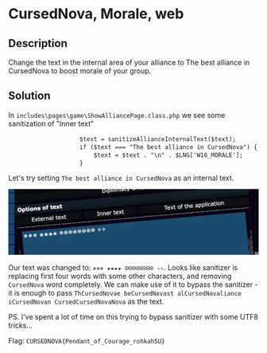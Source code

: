 # CursedNova, Morale, web 

## Description
Change the text in the internal area of your alliance to The best alliance in CursedNova to boost morale of your group.

## Solution

In `includes\pages\game\ShowAlliancePage.class.php` we see some sanitization of "Inner text"

```
                    $text = sanitizeAllianceInternalText($text);
                    if ($text === "The best alliance in CursedNova") {
                        $text = $text . "\n" . $LNG['W16_MORALE'];
                    }
```

Let's try setting `The best alliance in CursedNova` as an internal text.

![sanitized](./img/sanitized.png)

Our text was changed to: `✵✵✵ ★★★★ ⍟⍟⍟⍟⍟⍟⍟⍟ ✧✧`. Looks like sanitizer is replacing first four words with some other characters, and removing `CursedNova` word completely.
We can make use of it to bypass the sanitizer - it is enough to pass `ThCursedNovae beCursedNovast alCursedNovaliance iCursedNovan CursedCursedNovaNova` as the text.

PS. I've spent a lot of time on this trying to bypass sanitizer with some UTF8 tricks...

Flag: `CURSEDNOVA{Pendant_of_Courage_rohkah5U}`
